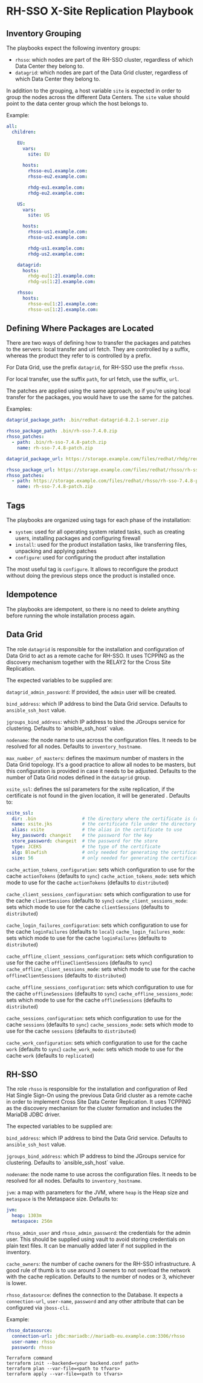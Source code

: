 # RH-SSO X-Site Replication Playbook

## Inventory Grouping

The playbooks expect the following inventory groups:

- `rhsso`: which nodes are part of the RH-SSO cluster, regardless of which Data Center they belong to.
- `datagrid`: which nodes are part of the Data Grid cluster, regardless of which Data Center they belong to.

In addition to the grouping, a host variable `site` is expected in order to group the nodes across the different
Data Centers. The `site` value should point to the data center group which the host belongs to.

Example:

```yaml
all:
  children:

    EU:
      vars:
        site: EU
        
      hosts:
        rhsso-eu1.example.com:
        rhsso-eu2.example.com:

        rhdg-eu1.example.com:
        rhdg-eu2.example.com:

    US:
      vars:
        site: US

      hosts:
        rhsso-us1.example.com:
        rhsso-us2.example.com:

        rhdg-us1.example.com:
        rhdg-us2.example.com:

    datagrid:
      hosts:
        rhdg-eu[1:2].example.com:
        rhdg-us[1:2].example.com:

    rhsso:
      hosts:
        rhsso-eu[1:2].example.com:
        rhsso-us[1:2].example.com:
```

## Defining Where Packages are Located

There are two ways of defining how to transfer the packages and patches to the servers: local transfer and url fetch.
They are controlled by a suffix, whereas the product they refer to is controlled by a prefix.

For Data Grid, use the prefix `datagrid`, for RH-SSO use the prefix `rhsso`.

For local transfer, use the suffix `path`, for url fetch, use the suffix, `url`.

The patches are applied using the same approach, so if you're using local transfer for the packages, you would have to
use the same for the patches.

Examples:

```yaml
datagrid_package_path: .bin/redhat-datagrid-8.2.1-server.zip

rhsso_package_path: .bin/rh-sso-7.4.0.zip
rhsso_patches:
  - path: .bin/rh-sso-7.4.8-patch.zip
    name: rh-sso-7.4.8-patch.zip
```

```yaml
datagrid_package_url: https://storage.example.com/files/redhat/rhdg/redhat-datagrid-8.2.1-server.zip

rhsso_package_url: https://storage.example.com/files/redhat/rhsso/rh-sso-7.4.0.zip
rhsso_patches:
  - path: https://storage.example.com/files/redhat/rhsso/rh-sso-7.4.8-patch.zip
    name: rh-sso-7.4.8-patch.zip
```

## Tags

The playbooks are organized using tags for each phase of the installation:

- `system`: used for all operating system related tasks, such as creating users, installing packages and configuring
            firewall
- `install`: used for the product installation tasks, like transferring files, unpacking and applying patches
- `configure`: used for configuring the product after installation

The most useful tag is `configure`. It allows to reconfigure the product without doing the previous steps once the
product is installed once.

## Idempotence

The playbooks are idempotent, so there is no need to delete anything before running the whole installation process
again.

## Data Grid

The role `datagrid` is responsible for the installation and configuration of Data Grid to act as a remote cache for
RH-SSO. It uses TCPPING as the discovery mechanism together with the RELAY2 for the Cross Site Replication.

The expected variables to be supplied are:

`datagrid_admin_password`: If provided, the `admin` user will be created.

`bind_address`: which IP address to bind the Data Grid service. Defaults to `ansible_ssh_host` value.

`jgroups_bind_address`: which IP address to bind the JGroups service for clustering. Defaults to ´ansible_ssh_host`
value.

`nodename`: the node name to use across the configuration files. It needs to be resolved for all nodes. Defaults to
`inventory_hostname`.

`max_number_of_masters`: defines the maximum number of masters in the Data Grid topology. It's a good practice to allow
all nodes to be masters, but this configuration is provided in case it needs to be adjusted.
Defaults to the number of Data Grid nodes defined in the `datagrid` group.

`xsite_ssl`: defines the ssl parameters for the xsite replication, if the certificate is not found in the given
location, it will be generated . Defaults to:

```yaml
xsite_ssl:
  dir: .bin                 # the directory where the certificate is (or should be created)
  name: xsite.jks           # the certificate file under the directory
  alias: xsite              # the alias in the certificate to use
  key_password: changeit    # the password for the key
  store_password: changeit  # the password for the store
  type: JCEKS               # the type of the certificate
  alg: Blowfish             # only needed for generating the certificate
  size: 56                  # only needed for generating the certificate
```

`cache_action_tokens_configuration`: sets which configuration to use for the cache `actionTokens` (defaults to `sync`)
`cache_action_tokens_mode`: sets which mode to use for the cache `actionTokens` (defaults to `distributed`)

`cache_client_sessions_configuration`: sets which configuration to use for the cache `clientSessions` (defaults to `sync`)
`cache_client_sessions_mode`: sets which mode to use for the cache `clientSessions` (defaults to `distributed`)

`cache_login_failures_configuration`: sets which configuration to use for the cache `loginFailures` (defaults to `local`)
`cache_login_failures_mode`: sets which mode to use for the cache `loginFailures` (defaults to `distributed`)

`cache_offline_client_sessions_configuration`: sets which configuration to use for the cache `offlineClientSessions` (defaults to `sync`)
`cache_offline_client_sessions_mode`: sets which mode to use for the cache `offlineClientSessions` (defaults to `distributed`)

`cache_offline_sessions_configuration`: sets which configuration to use for the cache `offlineSessions` (defaults to `sync`)
`cache_offline_sessions_mode`: sets which mode to use for the cache `offlineSessions` (defaults to `distributed`)

`cache_sessions_configuration`: sets which configuration to use for the cache `sessions` (defaults to `sync`)
`cache_sessions_mode`: sets which mode to use for the cache `sessions` (defaults to `distributed`)

`cache_work_configuration`: sets which configuration to use for the cache `work` (defaults to `sync`)
`cache_work_mode`: sets which mode to use for the cache `work` (defaults to `replicated`)

## RH-SSO

The role `rhsso` is responsible for the installation and configuration of Red Hat Single Sign-On using the previous
Data Grid cluster as a remote cache in order to implement Cross Site Data Center Replication. It uses TCPPING as the
discovery mechanism for the cluster formation and includes the MariaDB JDBC driver.

The expected variables to be supplied are:

`bind_address`: which IP address to bind the Data Grid service. Defaults to `ansible_ssh_host` value.

`jgroups_bind_address`: which IP address to bind the JGroups service for clustering. Defaults to ´ansible_ssh_host`
value.

`nodename`: the node name to use across the configuration files. It needs to be resolved for all nodes. Defaults to
`inventory_hostname`.

`jvm`: a map with parameters for the JVM, where `heap` is the Heap size and `metaspace` is the Metaspace size. Defaults
to:

```yaml
jvm:
  heap: 1303m
  metaspace: 256m
```

`rhsso_admin_user` and `rhsso_admin_password`: the credentials for the admin user. This should be supplied using vault
to avoid storing credentials on plain text files. It can be manually
added later if not supplied in the inventory.

`cache_owners`: the number of cache owners for the RH-SSO infrastructure. A good rule of thumb is to use around 3 owners
to not overload the network with the cache replication. Defaults to the number of nodes or 3, whichever
is lower.

`rhsso_datasource`: defines the connection to the Database. It expects a `connection-url`, `user-name`, `password` and
                    any other attribute that can be configured via `jboss-cli`.

Example:

```yaml
rhsso_datasource:
  connection-url: jdbc:mariadb://mariadb-eu.example.com:3306/rhsso
  user-name: rhsso
  password: rhsso 
```


```
Terraform command 
terraform init --backend=<your backend.conf path>
terraform plan --var-file=<path to tfvars>
terraform apply --var-file=<path to tfvars>
